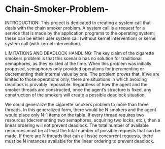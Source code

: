 # Chain-Smoker-Problem-
INTRODUCTION:
This project is dedicated to creating a system call that deals with the chain smoker problem. A system call is a request for  a  service  that  is made by the application programs to the operating system; these can be either user system call (without kernel intervention) or  kernel  system  call  (with kernel intervention).

LIMITATIONS AND DEADLOCK HANDLING:
	The key claim of the cigarette smokers problem is that this scenario has no solution for traditional semaphores, as they existed at the time. When this problem was initially proposed, semaphores only provided operations for incrementing or decrementing their internal value by one. The problem proves that, if we are limited to those operations only, there are situations in which avoiding deadlock is provably impossible. Regardless of how the agent and the smoker threads are constructed, once the agent’s structure is fixed, any construction of the smokers will create a possible deadlock situation. 

  We could generalize the cigarette smokers problem to more than three threads. In this generalized form, there would be N smokers and the agent would place only N-1 items on the table. If every thread requires two resources (decrementing two semaphores, acquiring two locks, etc.), then a linear ordering will not prevent deadlock. The total number of available resources must be at least the total number of possible requests that can be made. If there are N threads that can all issue concurrent requests, there must be N instances available for the linear ordering to prevent deadlock.

